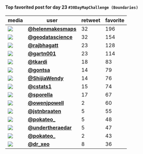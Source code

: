 #### Top favorited post for day 23 `#30DayMapChallenge (Boundaries)`
| media                                                                                        | user                                                                            |   retweet |   favorite |
|----------------------------------------------------------------------------------------------|---------------------------------------------------------------------------------|-----------|------------|
| ![](http://pbs.twimg.com/media/EnhmoCPXYAA-XIb.jpg)                                          | **[@helenmakesmaps](https://twitter.com/twitter/statuses/1330926890375393289)** |        32 |        196 |
| ![](http://pbs.twimg.com/tweet_video_thumb/EngXQ9XW4AAvMOX.jpg)                              | **[@geodatascience](https://twitter.com/twitter/statuses/1330839850463924225)** |        32 |        154 |
| ![](http://pbs.twimg.com/media/Eng4iuhVoAEKNAM.jpg)                                          | **[@rajbhagatt](https://twitter.com/twitter/statuses/1330876003002900483)**     |        23 |        128 |
| ![](http://pbs.twimg.com/tweet_video_thumb/EnhA_f1XcAcnn6j.jpg)                              | **[@gartn001](https://twitter.com/twitter/statuses/1330887731057225729)**       |        23 |        114 |
| ![](http://pbs.twimg.com/media/EnhNfguW4AEsdIn.jpg)                                          | **[@tkardi](https://twitter.com/twitter/statuses/1330902173442519041)**         |        18 |         83 |
| ![](http://pbs.twimg.com/media/End8wg_WMAILlAi.jpg)                                          | **[@gontsa](https://twitter.com/twitter/statuses/1330669585968881667)**         |        14 |         79 |
| ![](http://pbs.twimg.com/tweet_video_thumb/EngK03IVQAAKrvA.jpg)                              | **[@ShijiaWendy](https://twitter.com/twitter/statuses/1330827138849599488)**    |        14 |         76 |
| ![](http://pbs.twimg.com/media/Enim0NYXMAQpuVl.jpg)                                          | **[@cstats1](https://twitter.com/twitter/statuses/1330997182116327425)**        |        15 |         74 |
| ![](http://pbs.twimg.com/ext_tw_video_thumb/1330759650384482305/pu/img/od8NwGuCP9CJTY1a.jpg) | **[@sporella](https://twitter.com/twitter/statuses/1330815101788594178)**       |        17 |         67 |
| ![](http://pbs.twimg.com/ext_tw_video_thumb/1330797827275034624/pu/img/PSM_blhtkMdzafXo.jpg) | **[@owenjpowell](https://twitter.com/twitter/statuses/1330797904236326912)**    |         2 |         60 |
| ![](http://pbs.twimg.com/tweet_video_thumb/EnetrHEVoAEkO1x.jpg)                              | **[@jstnbraaten](https://twitter.com/twitter/statuses/1330723320908562437)**    |         5 |         55 |
| ![](http://pbs.twimg.com/media/Eni0AWsXUAEttyJ.jpg)                                          | **[@pokateo_](https://twitter.com/twitter/statuses/1331012288371978241)**       |         5 |         48 |
| ![](http://pbs.twimg.com/tweet_video_thumb/Eng95CIXYAA7khR.jpg)                              | **[@undertheraedar](https://twitter.com/twitter/statuses/1330882300599541762)** |         5 |         47 |
| ![](http://pbs.twimg.com/media/EnebGLHXIAALF4j.jpg)                                          | **[@pokateo_](https://twitter.com/twitter/statuses/1330704333747445773)**       |         2 |         43 |
| ![](http://pbs.twimg.com/media/Enho9QpXcAkFzYu.jpg)                                          | **[@dr_xeo](https://twitter.com/twitter/statuses/1330929543746625540)**         |         8 |         36 |
 
